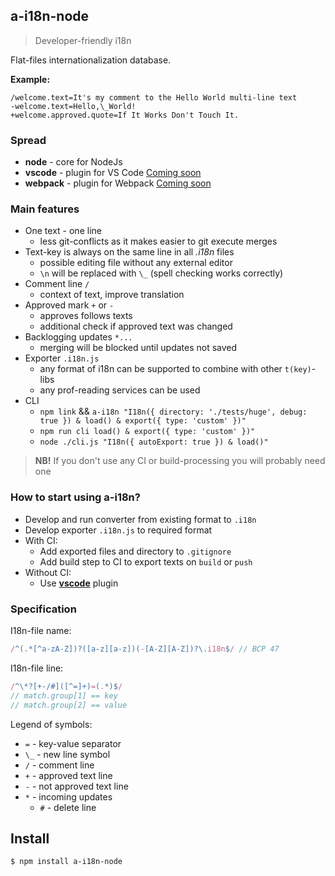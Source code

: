 ## a-i18n-node

> Developer-friendly i18n

Flat-files internationalization database.

__Example:__

```
/welcome.text=It's my comment to the Hello World multi-line text
-welcome.text=Hello,\_World!
+welcome.approved.quote=If It Works Don't Touch It.
```

### Spread

- __node__ - core for NodeJs
- __vscode__ - plugin for VS Code [Coming soon](#)
- __webpack__ - plugin for Webpack [Coming soon](#)

### Main features

- One text - one line
  - less git-conflicts as it makes easier to git execute merges
- Text-key is always on the same line in all _.i18n_ files
  - possible editing file without any external editor
  - `\n` will be replaced with `\_` (spell checking works correctly)
- Comment line `/`
  - context of text, improve translation
- Approved mark `+` or `-`
  - approves follows texts
  - additional check if approved text was changed
- Backlogging updates `*...`
  - merging will be blocked until updates not saved
- Exporter `.i18n.js`
  - any format of i18n can be supported to combine with other `t(key)`-libs
  - any prof-reading services can be used
- CLI
  - `npm link` && `a-i18n "I18n({ directory: './tests/huge', debug: true }) & load() & export({ type: 'custom' })"`
  - `npm run cli load() & export({ type: 'custom' })"`
  - `node ./cli.js "I18n({ autoExport: true }) & load()"`

> __NB!__ If you don't use any CI or build-processing you will probably need one

### How to start using a-i18n?

- Develop and run converter from existing format to `.i18n`
- Develop exporter `.i18n.js` to required format
- With CI:
  - Add exported files and directory to `.gitignore`
  - Add build step to CI to export texts on `build` or `push`
- Without CI:
  - Use [__vscode__](#) plugin

### Specification

I18n-file name:

```js
/^(.*[^a-zA-Z])?([a-z][a-z])(-[A-Z][A-Z])?\.i18n$/ // BCP 47
```

I18n-file line:

```js
/^\*?[+-/#]([^=]+)=(.*)$/
// match.group[1] == key
// match.group[2] == value
```

Legend of symbols:

- `=` - key-value separator
- `\_` - new line symbol
- `/` - comment line
- `+` - approved text line
- `-` - not approved text line
- `*` - incoming updates
  - `#` - delete line

## Install

```
$ npm install a-i18n-node
```
